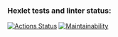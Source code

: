 ### Hexlet tests and linter status:
[![Actions Status](https://github.com/Alex-Iset/python-project-49/actions/workflows/hexlet-check.yml/badge.svg)](https://github.com/Alex-Iset/python-project-49/actions)
[![Maintainability](https://api.codeclimate.com/v1/badges/c4be4a5aa6e41821a7fd/maintainability)](https://codeclimate.com/github/Alex-Iset/python-project-49/maintainability)